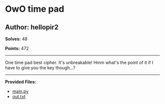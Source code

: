# OwO time pad

## Author: hellopir2

**Solves:** 48

**Points:** 472

---

One time pad best cipher. It's unbreakable! Hmm what's the point of it if I have to give you the key though...?

---

**Provided Files:**

- [main.py](./main.py)
- [out.txt](./out.txt)
